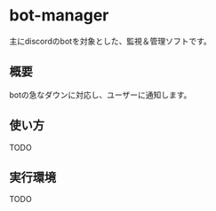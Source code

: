 # bot-manager
主にdiscordのbotを対象とした、監視＆管理ソフトです。
## 概要
botの急なダウンに対応し、ユーザーに通知します。

## 使い方
TODO

## 実行環境
TODO